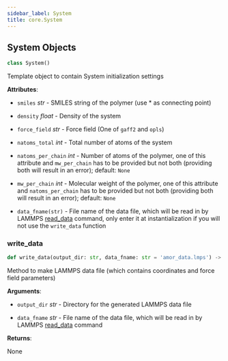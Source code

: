 ```yaml
---
sidebar_label: System
title: core.System
---
```


## System Objects

```python
class System()
```

Template object to contain System initialization settings

**Attributes**:

- `smiles` _str_ - SMILES string of the polymer (use * as connecting point)
  
- `density` _float_ - Density of the system
  
- `force_field` _str_ - Force field (One of `gaff2` and `opls`)
  
- `natoms_total` _int_ - Total number of atoms of the system
  
- `natoms_per_chain` _int_ - Number of atoms of the polymer, one of this
  attribute and `mw_per_chain` has to be
  provided but not both (providing both will
  result in an error); default: `None`
  
- `mw_per_chain` _int_ - Molecular weight of the polymer, one of this
  attribute and `natoms_per_chain` has to be
  provided but not both (providing both will
  result in an error); default: `None`
  
- `data_fname(str)` - File name of the data file, which will be read in by LAMMPS
  [read_data](https://docs.lammps.org/read_data.html) command,
  only enter it at instantialization if you will not use the
  `write_data` function

### write\_data

```python
def write_data(output_dir: str, data_fname: str = 'amor_data.lmps') -> None
```

Method to make LAMMPS data file (which contains coordinates and force
field parameters)

**Arguments**:

- `output_dir` _str_ - Directory for the generated LAMMPS data file
  
- `data_fname` _str_ - File name of the data file, which will be read in by LAMMPS
  [read_data](https://docs.lammps.org/read_data.html) command
  

**Returns**:

  None

